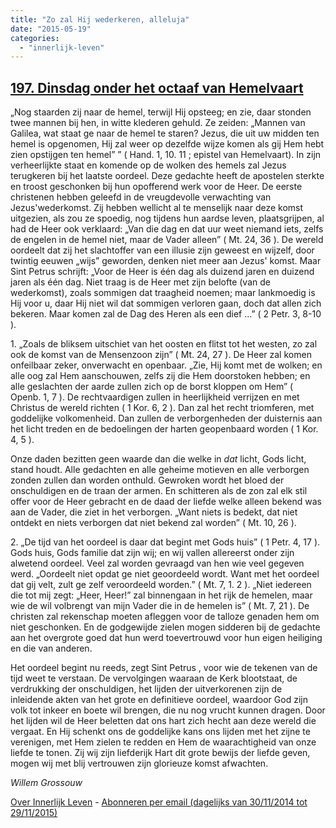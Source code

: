 ```yaml
---
title: "Zo zal Hij wederkeren, alleluja"
date: "2015-05-19"
categories: 
  - "innerlijk-leven"
---
```


## [197\. Dinsdag onder het octaaf van Hemelvaart](http://ift.tt/1c1AZhE)

„Nog staarden zij naar de hemel, terwijl Hij opsteeg; en zie, daar stonden twee mannen bij hen, in witte klederen gehuld. Ze zeiden: „Mannen van Galilea, wat staat ge naar de hemel te staren? Jezus, die uit uw midden ten hemel is opgenomen, Hij zal weer op dezelfde wijze komen als gij Hem hebt zien opstijgen ten hemel” ” ( Hand. 1, 10. 11 ; epistel van Hemelvaart). In zijn verheerlijkte staat en komende op de wolken des hemels zal Jezus terugkeren bij het laatste oordeel. Deze gedachte heeft de apostelen sterkte en troost geschonken bij hun opofferend werk voor de Heer. De eerste christenen hebben geleefd in de vreugdevolle verwachting van Jezus'wederkomst. Zij hebben wellicht al te menselijk naar deze komst uitgezien, als zou ze spoedig, nog tijdens hun aardse leven, plaatsgrijpen, al had de Heer ook verklaard: „Van die dag en dat uur weet niemand iets, zelfs de engelen in de hemel niet, maar de Vader alleen” ( Mt. 24, 36 ). De wereld oordeelt dat zij het slachtoffer van een illusie zijn geweest en wijzelf, door twintig eeuwen „wijs” geworden, denken niet meer aan Jezus' komst. Maar Sint Petrus schrijft: „Voor de Heer is één dag als duizend jaren en duizend jaren als één dag. Niet traag is de Heer met zijn belofte (van de wederkomst), zoals sommigen dat traagheid noemen; maar lankmoedig is Hij voor u, daar Hij niet wil dat sommigen verloren gaan, doch dat allen zich bekeren. Maar komen zal de Dag des Heren als een dief …” ( 2 Petr. 3, 8-10 ).

1\. „Zoals de bliksem uitschiet van het oosten en flitst tot het westen, zo zal ook de komst van de Mensenzoon zijn” ( Mt. 24, 27 ). De Heer zal komen onfeilbaar zeker, onverwacht en openbaar. „Zie, Hij komt met de wolken; en alle oog zal Hem aanschouwen, zelfs zij die Hem doorstoken hebben; en alle geslachten der aarde zullen zich op de borst kloppen om Hem” ( Openb. 1, 7 ). De rechtvaardigen zullen in heerlijkheid verrijzen en met Christus de wereld richten ( 1 Kor. 6, 2 ). Dan zal het recht triomferen, met goddelijke volkomenheid. Dan zullen de verborgenheden der duisternis aan het licht treden en de bedoelingen der harten geopenbaard worden ( 1 Kor. 4, 5 ).

Onze daden bezitten geen waarde dan die welke in _dat_ licht, Gods licht, stand houdt. Alle gedachten en alle geheime motieven en alle verborgen zonden zullen dan worden onthuld. Gewroken wordt het bloed der onschuldigen en de traan der armen. En schitteren als de zon zal elk stil offer voor de Heer gebracht en de daad der liefde welke alleen bekend was aan de Vader, die ziet in het verborgen. „Want niets is bedekt, dat niet ontdekt en niets verborgen dat niet bekend zal worden” ( Mt. 10, 26 ).

2\. „De tijd van het oordeel is daar dat begint met Gods huis” ( 1 Petr. 4, 17 ). Gods huis, Gods familie dat zijn wij; en wij vallen allereerst onder zijn alwetend oordeel. Veel zal worden gevraagd van hen wie veel gegeven werd. „Oordeelt niet opdat ge niet geoordeeld wordt. Want met het oordeel dat gij velt, zult ge zelf veroordeeld worden.” ( Mt. 7, 1. 2 ). „Niet iedereen die tot mij zegt: „Heer, Heer!” zal binnengaan in het rijk de hemelen, maar wie de wil volbrengt van mijn Vader die in de hemelen is” ( Mt. 7, 21 ). De christen zal rekenschap moeten afleggen voor de talloze genaden hem om niet geschonken. En de godgewijde zielen mogen sidderen bij de gedachte aan het overgrote goed dat hun werd toevertrouwd voor hun eigen heiliging en die van anderen.

Het oordeel begint nu reeds, zegt Sint Petrus , voor wie de tekenen van de tijd weet te verstaan. De vervolgingen waaraan de Kerk blootstaat, de verdrukking der onschuldigen, het lijden der uitverkorenen zijn de inleidende akten van het grote en definitieve oordeel, waardoor God zijn volk tot inkeer en boete wil brengen, die nu nog vrucht kunnen dragen. Door het lijden wil de Heer beletten dat ons hart zich hecht aan deze wereld die vergaat. En Hij schenkt ons de goddelijke kans ons lijden met het zijne te verenigen, met Hem zielen te redden en Hem de waarachtigheid van onze liefde te tonen. Zij wij zijn liefderijk Hart dit grote bewijs der liefde geven, mogen wij met blij vertrouwen zijn glorieuze komst afwachten.

_Willem Grossouw_

[Over Innerlijk Leven](http://ift.tt/1y6X5mY) - [Abonneren per email (dagelijks van 30/11/2014 tot 29/11/2015)](http://eepurl.com/9P3DT)

